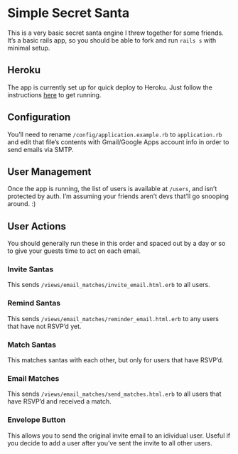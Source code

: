 Simple Secret Santa
===

This is a very basic secret santa engine I threw together for some friends. It’s a basic rails app, so you should be able to fork and run `rails s` with minimal setup.

## Heroku 
The app is currently set up for quick deploy to Heroku. Just follow the instructions [here](https://devcenter.heroku.com/articles/rails3) to get running.

## Configuration
You’ll need to rename `/config/application.example.rb` to `application.rb` and edit that file’s contents with Gmail/Google Apps account info in order to send emails via SMTP.

## User Management
Once the app is running, the list of users is available at `/users`, and isn’t protected by auth. I’m assuming your friends aren’t devs that’ll go snooping around. :)

## User Actions
You should generally run these in this order and spaced out by a day or so to give your guests time to act on each email.

### Invite Santas
This sends `/views/email_matches/invite_email.html.erb` to all users.

### Remind Santas
This sends `/views/email_matches/reminder_email.html.erb` to any users that have not RSVP’d yet.

### Match Santas
This matches santas with each other, but only for users that have RSVP’d.

### Email Matches
This sends `/views/email_matches/send_matches.html.erb` to all users that have RSVP’d and received a match.

### Envelope Button
This allows you to send the original invite email to an idividual user. Useful if you decide to add a user after you’ve sent the invite to all other users.